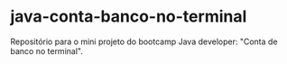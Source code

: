 # java-conta-banco-no-terminal
Repositório para o mini projeto do bootcamp Java developer: "Conta de banco no terminal".
